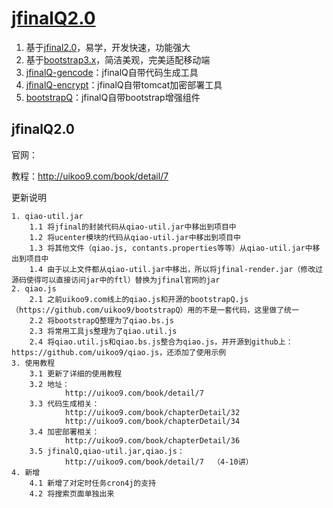 [jfinalQ2.0](http://uikoo9.com/jfinalQ)
==========================================
1. 基于[jfinal2.0](http://www.jfinal.com/)，易学，开发快速，功能强大
2. 基于[bootstrap3.x](http://v3.bootcss.com/)，简洁美观，完美适配移动端
3. [jfinalQ-gencode](https://github.com/uikoo9/jfinalQ-gencode)：jfinalQ自带代码生成工具
4. [jfinalQ-encrypt](https://github.com/uikoo9/jfinalQ-encrypt)：jfinalQ自带tomcat加密部署工具
5. [bootstrapQ](http://uikoo9.com/bootstrapQ)：jfinalQ自带bootstrap增强组件

jfinalQ2.0
---
官网：

教程：http://uikoo9.com/book/detail/7

更新说明

	1. qiao-util.jar
		1.1 将jfinal的封装代码从qiao-util.jar中移出到项目中
		1.2 将ucenter模块的代码从qiao-util.jar中移出到项目中
		1.3 将其他文件（qiao.js, contants.properties等等）从qiao-util.jar中移出到项目中
		1.4 由于以上文件都从qiao-util.jar中移出，所以将jfinal-render.jar（修改过源码使得可以直接访问jar中的ftl）替换为jfinal官网的jar
	2. qiao.js
		2.1 之前uikoo9.com线上的qiao.js和开源的bootstrapQ.js（https://github.com/uikoo9/bootstrapQ）用的不是一套代码，这里做了统一
		2.2 将bootstrapQ整理为了qiao.bs.js
		2.3 将常用工具js整理为了qiao.util.js
		2.4 将qiao.util.js和qiao.bs.js整合为qiao.js，并开源到github上：https://github.com/uikoo9/qiao.js，还添加了使用示例
	3. 使用教程
		3.1 更新了详细的使用教程
		3.2 地址：
				http://uikoo9.com/book/detail/7
		3.3 代码生成相关：
				http://uikoo9.com/book/chapterDetail/32
				http://uikoo9.com/book/chapterDetail/34
		3.4 加密部署相关：
				http://uikoo9.com/book/chapterDetail/36
		3.5 jfinalQ,qiao-util.jar,qiao.js：
				http://uikoo9.com/book/detail/7  （4-10讲）
	4. 新增
		4.1 新增了对定时任务cron4j的支持
		4.2 将搜索页面单独出来




